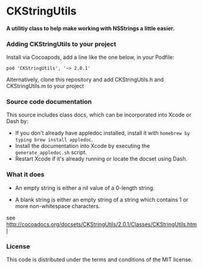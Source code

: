 CKStringUtils
=============

#### A utilitiy class to help make working with NSStrings a little easier.

### Adding CKStringUtils to your project

Install via Cocoapods, add a line like the one below, in your Podfile:

`pod 'CKStringUtils', '~> 2.0.1'`

Alternatively, clone this repository and add CKStringUtils.h and CKStringUtils.m to your project

### Source code documentation

This source includes class docs, which can be incorporated into Xcode or Dash by:


*  If you don't already have appledoc installed, install it with `homebrew by typing brew install appledoc`.
*  Install the documentation into Xcode by executing the ` generate_appledoc.sh` script.
*  Restart Xcode if it's already running or locate the docset using Dash.

### What it does

*  An empty string is either a nil value of a 0-length string.

*  A blank string is either an empty string of a string which contains 1 or more non-whitespace characters.

see http://cocoadocs.org/docsets/CKStringUtils/2.0.1/Classes/CKStringUtils.html

### License

This code is distributed under the terms and conditions of the MIT license.

